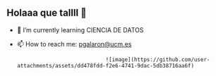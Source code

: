 ## Holaaa que tallll 👋

- 🌱 I’m currently learning CIENCIA DE DATOS
- 📫 How to reach me: pgalaron@ucm.es

  
                                  ![image](https://github.com/user-attachments/assets/dd478fdd-f2e6-4741-9dac-5db38716aa6f)

<!--
**pablogalaron/pablogalaron** is a ✨ _special_ ✨ repository because its `README.md` (this file) appears on your GitHub profile.

- 🌱 I’m currently learning CIENCIA DE DATOS
- 📫 How to reach me: pgalaron@ucm.es

-->
